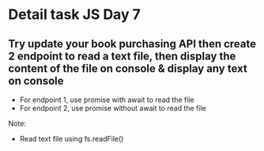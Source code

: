 # Detail task JS Day 7
## Try update your book purchasing API then create 2 endpoint to read a text file, then display the content of the file on console & display any text on console
- For endpoint 1, use promise with await to read the file
- For endpoint 2, use promise without await to read the file

Note:
- Read text file using fs.readFile()